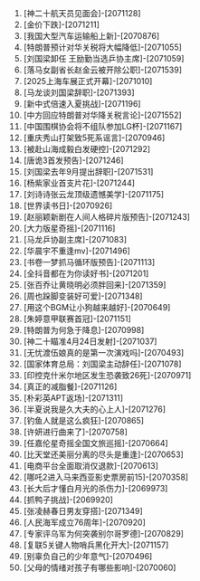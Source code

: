 
1. [神二十航天员见面会]-[2071128]
1. [金价下跌]-[2071211]
1. [我国大型汽车运输船上新]-[2070876]
1. [特朗普预计对华关税将大幅降低]-[2071055]
1. [刘国梁卸任 王励勤当选乒协主席]-[2071059]
1. [落马女副省长赵金云被开除公职]-[2071539]
1. [2025上海车展正式开幕]-[2071010]
1. [马龙谈刘国梁辞职]-[2071393]
1. [新中式倍速入夏挑战]-[2071196]
1. [中方回应特朗普对华降关税言论]-[2071552]
1. [中国围棋协会将不组队参加LG杯]-[2071167]
1. [重庆秀山打架致5死系谣言]-[2070946]
1. [被赴山海成毅白发硬控]-[2071292]
1. [唐诡3首发预告]-[2071246]
1. [刘国梁去年9月提出辞职]-[2071531]
1. [杨紫家业首支片花]-[2071244]
1. [刘诗诗张云龙顶级遗憾美学]-[2071175]
1. [世界读书日]-[2070926]
1. [赵丽颖新剧在人间人格碎片版预告]-[2071243]
1. [大力版星奇摇]-[2071116]
1. [马龙乒协副主席]-[2071083]
1. [华晨宇不重逢mv]-[2071496]
1. [书卷一梦抓马循环版预告]-[2071113]
1. [全抖音都在为你读好书]-[2071201]
1. [张百乔让黄晓明必须胖回来]-[2071359]
1. [周也跺脚变装好可爱]-[2071348]
1. [用这个BGM让小狗越来越好]-[2070649]
1. [朱婷意甲联赛首冠]-[2071151]
1. [特朗普为何急于降息]-[2070998]
1. [神二十瞄准4月24日发射]-[2071037]
1. [无忧渡伍娘真的是第一次演戏吗]-[2070493]
1. [国家体育总局：刘国梁主动辞任]-[2071078]
1. [印控克什米尔地区发生恐袭致26死]-[2070971]
1. [真正的减脂餐]-[2071126]
1. [朴彩英APT返场]-[2071311]
1. [半夏说我是久大夫的心上人]-[2071276]
1. [钓鱼人就是这么疯狂]-[2070865]
1. [许妍进行曲来了]-[2070758]
1. [任嘉伦星奇摇全国文旅巡摇]-[2070664]
1. [比天堂还美丽分离的尽头是重逢]-[2070653]
1. [电商平台全面取消仅退款]-[2070613]
1. [哪吒2进入马来西亚影史票房前15]-[2070358]
1. [长大后才懂白月光的杀伤力]-[2069973]
1. [抓鸭子挑战]-[2069920]
1. [张凌赫春日男友穿搭]-[2071349]
1. [人民海军成立76周年]-[2070920]
1. [专家评乌军为何突袭别尔哥罗德]-[2070829]
1. [复联5关键人物哨兵黑化开大]-[2071157]
1. [别辜负自己的少年意气]-[2070496]
1. [父母的情绪对孩子有哪些影响]-[2070060]